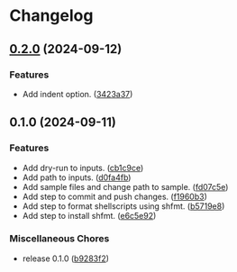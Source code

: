 # Changelog

## [0.2.0](https://github.com/ryohidaka/action-sh-format/compare/v0.1.0...v0.2.0) (2024-09-12)


### Features

* Add indent option. ([3423a37](https://github.com/ryohidaka/action-sh-format/commit/3423a373ae70c649c250b735deb3b0add09f82ed))

## 0.1.0 (2024-09-11)


### Features

* Add dry-run to inputs. ([cb1c9ce](https://github.com/ryohidaka/action-sh-format/commit/cb1c9ce5983a870532cf39ddf9036c7abfdff4fe))
* Add path to inputs. ([d0fa4fb](https://github.com/ryohidaka/action-sh-format/commit/d0fa4fb667bd07ee55d873125c2489d6a3152b46))
* Add sample files and change path to sample. ([fd07c5e](https://github.com/ryohidaka/action-sh-format/commit/fd07c5e7312be1071f3f857b66f960e9752bb1ca))
* Add step to commit and push changes. ([f1960b3](https://github.com/ryohidaka/action-sh-format/commit/f1960b3c24aa9e2c4f367a2c99900829c2462783))
* Add step to format shellscripts using shfmt. ([b5719e8](https://github.com/ryohidaka/action-sh-format/commit/b5719e81cf3c26353bd0080d5528ea4e4197930a))
* Add step to install shfmt. ([e6c5e92](https://github.com/ryohidaka/action-sh-format/commit/e6c5e9267dc24483364055db61b50fc00240f690))


### Miscellaneous Chores

* release 0.1.0 ([b9283f2](https://github.com/ryohidaka/action-sh-format/commit/b9283f2fe04285c2861505bbbf2c1f89b932420b))
